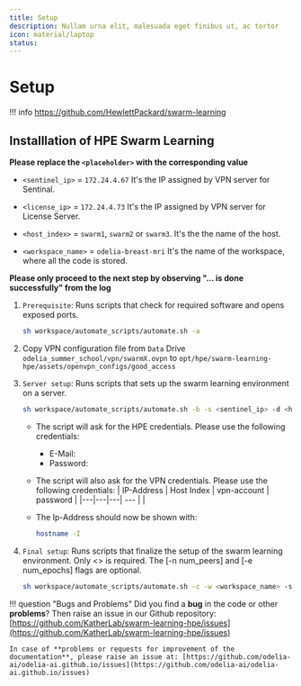 ```yaml
---
title: Setup
description: Nullam urna elit, malesuada eget finibus ut, ac tortor
icon: material/laptop
status: 
---
```


# Setup

!!! info 
    https://github.com/HewlettPackard/swarm-learning

## Installlation of HPE Swarm Learning

**Please replace the `<placeholder>` with the corresponding value**


- `<sentinel_ip>` = `172.24.4.67` It's the IP assigned by VPN server for Sentinal.

- `<license_ip>` = `172.24.4.73` It's the IP assigned by VPN server for License Server.

- `<host_index>` =  `swarm1`, `swarm2` or `swarm3`. It's the the name of the host.

- `<workspace_name>` = `odelia-breast-mri` It's the name of the workspace, where all the code is stored.
  

**Please only proceed to the next step by observing "... is done successfully" from the log**

1. `Prerequisite`: Runs scripts that check for required software and opens exposed ports.
    ```sh
    sh workspace/automate_scripts/automate.sh -a
    ```

2. Copy  VPN configuration file from `Data` Drive `odelia_summer_school/vpn/swarmX.ovpn` to `opt/hpe/swarm-learning-hpe/assets/openvpn_configs/good_access`

2. `Server setup`: Runs scripts that sets up the swarm learning environment on a server.
    ```sh
    sh workspace/automate_scripts/automate.sh -b -s <sentinel_ip> -d <host_index>
    ```
    - The script will ask for the HPE credentials. Please use the following credentials:
        - E-Mail:    
        - Password: 
  
    - The script will also ask for the VPN credentials. Please use the following credentials:
        | IP-Address  | Host Index  | vpn-account  | password |
        |---|---|---| --- |
        |

    - The Ip-Address should now be shown with:
        ```sh
        hostname -I
        ```


3. `Final setup`: Runs scripts that finalize the setup of the swarm learning environment. Only <> is required. The [-n num_peers] and [-e num_epochs] flags are optional.
    ```sh
    sh workspace/automate_scripts/automate.sh -c -w <workspace_name> -s <sentinel_ip> -d <host_index> -l <license_ip> [-n num_peers] [-e num_epochs]
    ```

!!! question "Bugs and Problems"
    Did you find a **bug** in the code or other **problems**? Then raise an issue in our Github repository: [https://github.com/KatherLab/swarm-learning-hpe/issues](https://github.com/KatherLab/swarm-learning-hpe/issues)

    In case of **problems or requests for improvement of the documentation**, please raise an issue at: [https://github.com/odelia-ai/odelia-ai.github.io/issues](https://github.com/odelia-ai/odelia-ai.github.io/issues)